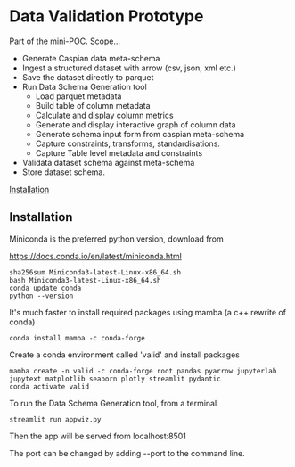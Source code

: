# Data Validation Prototype



Part of the mini-POC. Scope...

- Generate Caspian data meta-schema
- Ingest a structured dataset with arrow (csv, json, xml etc.)
- Save the dataset directly to parquet
- Run Data Schema Generation tool
    - Load parquet metadata
    - Build table of column metadata
    - Calculate and display column metrics
    - Generate and display interactive graph of column data
    - Generate schema input form from caspian meta-schema
    - Capture constraints, transforms, standardisations.
    - Capture Table level metadata and constraints
- Validata dataset schema against meta-schema
- Store dataset schema.


[Installation](#installation)
## Installation

Miniconda is the preferred python version, download from

https://docs.conda.io/en/latest/miniconda.html

```
sha256sum Miniconda3-latest-Linux-x86_64.sh
bash Miniconda3-latest-Linux-x86_64.sh
conda update conda
python --version
```

It's much faster to install required packages using mamba (a c++ rewrite of conda)
```
conda install mamba -c conda-forge
```
Create a conda environment called 'valid' and install packages
```
mamba create -n valid -c conda-forge root pandas pyarrow jupyterlab jupytext matplotlib seaborn plotly streamlit pydantic
conda activate valid
```

To run the Data Schema Generation tool, from a terminal
```
streamlit run appwiz.py 
```

Then the app will be served from localhost:8501

The port can be changed by adding --port to the command line.